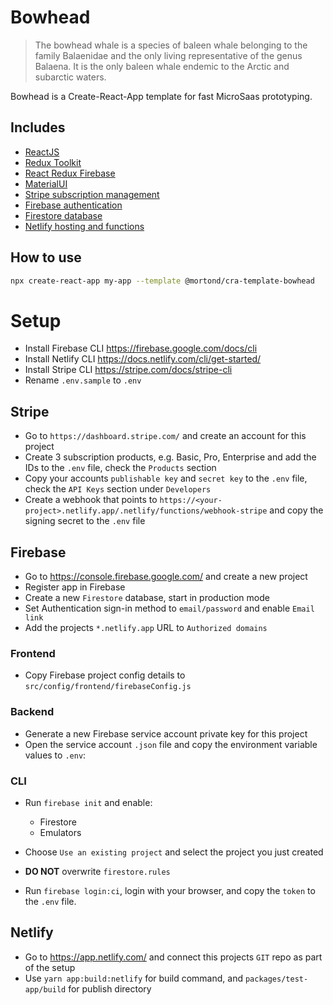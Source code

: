 # Bowhead

> The bowhead whale is a species of baleen whale belonging to the family Balaenidae and the only living representative of the genus Balaena. It is the only baleen whale endemic to the Arctic and subarctic waters.

Bowhead is a Create-React-App template for fast MicroSaas prototyping.

## Includes

- [ReactJS](https://reactjs.org/)
- [Redux Toolkit](https://redux-toolkit.js.org)
- [React Redux Firebase](https://react-redux-firebase.com/)
- [MaterialUI](https://material-ui.com/)
- [Stripe subscription management](https://stripe.com/docs/billing/subscriptions/customer-portal)
- [Firebase authentication](https://firebase.google.com/docs/auth)
- [Firestore database](https://firebase.google.com/docs/firestore)
- [Netlify hosting and functions](https://docs.netlify.com/)

## How to use

```bash
npx create-react-app my-app --template @mortond/cra-template-bowhead
```

# Setup 

- Install Firebase CLI https://firebase.google.com/docs/cli
- Install Netlify CLI https://docs.netlify.com/cli/get-started/
- Install Stripe CLI https://stripe.com/docs/stripe-cli
- Rename `.env.sample` to `.env`

## Stripe

- Go to `https://dashboard.stripe.com/` and create an account for this project
- Create 3 subscription products, e.g. Basic, Pro, Enterprise and add the IDs to the `.env` file, check the `Products` section
- Copy your accounts `publishable key` and `secret key` to the `.env` file, check the `API Keys` section under `Developers`
- Create a webhook that points to `https://<your-project>.netlify.app/.netlify/functions/webhook-stripe` and copy the signing secret to the `.env` file

## Firebase

- Go to https://console.firebase.google.com/ and create a new project
- Register app in Firebase
- Create a new `Firestore` database, start in production mode
- Set Authentication sign-in method to `email/password` and enable `Email link`
- Add the projects `*.netlify.app` URL to `Authorized domains`

### Frontend

- Copy Firebase project config details to `src/config/frontend/firebaseConfig.js`

### Backend

- Generate a new Firebase service account private key for this project
- Open the service account `.json` file and copy the environment variable values to `.env`:

### CLI

- Run `firebase init` and enable:
  - Firestore
  - Emulators

- Choose `Use an existing project` and select the project you just created
- **DO NOT** overwrite `firestore.rules`
- Run `firebase login:ci`, login with your browser, and copy the `token` to the `.env` file.

## Netlify

- Go to https://app.netlify.com/ and connect this projects `GIT` repo as part of the setup
- Use `yarn app:build:netlify` for build command, and `packages/test-app/build` for publish directory